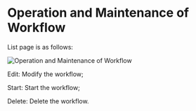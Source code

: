# Operation and Maintenance of Workflow

List page is as follows:

![Operation and Maintenance of Workflow](../../../../../image/Data-Factory/exe-task.png)

Edit: Modify the workflow;

Start: Start the workflow;

Delete: Delete the workflow.